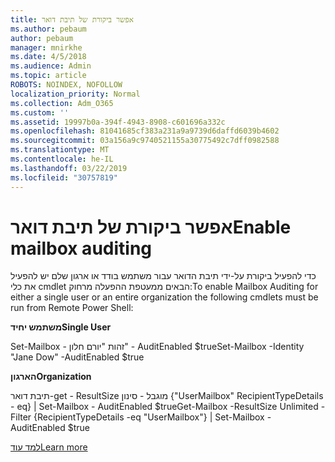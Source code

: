 ```yaml
---
title: אפשר ביקורת של תיבת דואר
ms.author: pebaum
author: pebaum
manager: mnirkhe
ms.date: 4/5/2018
ms.audience: Admin
ms.topic: article
ROBOTS: NOINDEX, NOFOLLOW
localization_priority: Normal
ms.collection: Adm_O365
ms.custom: ''
ms.assetid: 19997b0a-394f-4943-8908-c601696a332c
ms.openlocfilehash: 81041685cf383a231a9a9739d6daffd6039b4602
ms.sourcegitcommit: 03a156a9c9740521155a30775492c7dff0982588
ms.translationtype: MT
ms.contentlocale: he-IL
ms.lasthandoff: 03/22/2019
ms.locfileid: "30757819"
---
```

# <a name="enable-mailbox-auditing"></a><span data-ttu-id="93e52-102">אפשר ביקורת של תיבת דואר</span><span class="sxs-lookup"><span data-stu-id="93e52-102">Enable mailbox auditing</span></span>

<span data-ttu-id="93e52-103">כדי להפעיל ביקורת על-ידי תיבת הדואר עבור משתמש בודד או ארגון שלם יש להפעיל את כלי cmdlet הבאים ממעטפת ההפעלה מרחוק:</span><span class="sxs-lookup"><span data-stu-id="93e52-103">To enable Mailbox Auditing for either a single user or an entire organization the following cmdlets must be run from Remote Power Shell:</span></span>
  
 <span data-ttu-id="93e52-104">**משתמש יחיד**</span><span class="sxs-lookup"><span data-stu-id="93e52-104">**Single User**</span></span>
  
<span data-ttu-id="93e52-105">Set-Mailbox - זהות "יורם חלון" - AuditEnabled $true</span><span class="sxs-lookup"><span data-stu-id="93e52-105">Set-Mailbox -Identity "Jane Dow" -AuditEnabled $true</span></span>
  
 <span data-ttu-id="93e52-106">**הארגון**</span><span class="sxs-lookup"><span data-stu-id="93e52-106">**Organization**</span></span>
  
<span data-ttu-id="93e52-107">תיבת דואר-get - ResultSize מוגבל - סינון {"UserMailbox" RecipientTypeDetails - eq} | Set-Mailbox - AuditEnabled $true</span><span class="sxs-lookup"><span data-stu-id="93e52-107">Get-Mailbox -ResultSize Unlimited -Filter {RecipientTypeDetails -eq "UserMailbox"} | Set-Mailbox -AuditEnabled $true</span></span>
  
[<span data-ttu-id="93e52-108">למד עוד</span><span class="sxs-lookup"><span data-stu-id="93e52-108">Learn more</span></span>](https://support.office.com/article/aaca8987-5b62-458b-9882-c28476a66918)
  

